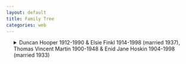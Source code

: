 ```yaml
---
layout: default
title: Family Tree
categories: web
---
```


<style>
details {
  margin-left: 20px; /* Adjust the value as needed */
}

details details {
  margin-left: 40px; /* Adjust the value as needed */
}

details details details {
  margin-left: 60px; /* Adjust the value as needed */
}

/* Ensure images within details have the same indent */
details img {
  margin-left: 20px; /* Adjust the value as needed */
}

details details img {
  margin-left: 40px; /* Adjust the value as needed */
}

details details details img {
  margin-left: 60px; /* Adjust the value as needed */
}

/* Continue this pattern for deeper nesting levels if necessary */
</style>

<details>
  <summary>Duncan Hooper 1912-1990 & Elsie Finkl 1914-1998 (married 1937), Thomas Vincent Martin 1900-1948 & Enid Jane Hoskin 1904-1998 (married 1933)</summary>
  
  <details>
    <summary>Christine Hooper 1938- & Brian Snape 1936- (married 2024)</summary>
    
    <details>
      <summary>Cathy Martin 1966- & Mike Addison 1964- (married 1998)</summary>
      <ul>
        <li>Addison/Martin child</li>
        <li>Addison/Martin child</li>
      </ul>
      <img src="/assets/2.jpg" alt="Image 2">
    </details>
    
    <details>
      <summary>Paul Martin 1970- & Flur Shelley 19XX- (married 2005)</summary>
      <ul>
        <li>Martin/Shelley child</li>
        <li>Martin/Shelley child</li>
      </ul>
      <img src="/assets/1.jpg" alt="Image 1">
    </details>
    
    <details>
      <summary>Jen Martin 1972- & Chris Morgan (married 2020)</summary>
      <ul>
        <li>Savage/Martin child</li>
      </ul>
      <img src="/assets/3.jpg" alt="Image 3">
    </details>
  </details>
</details>